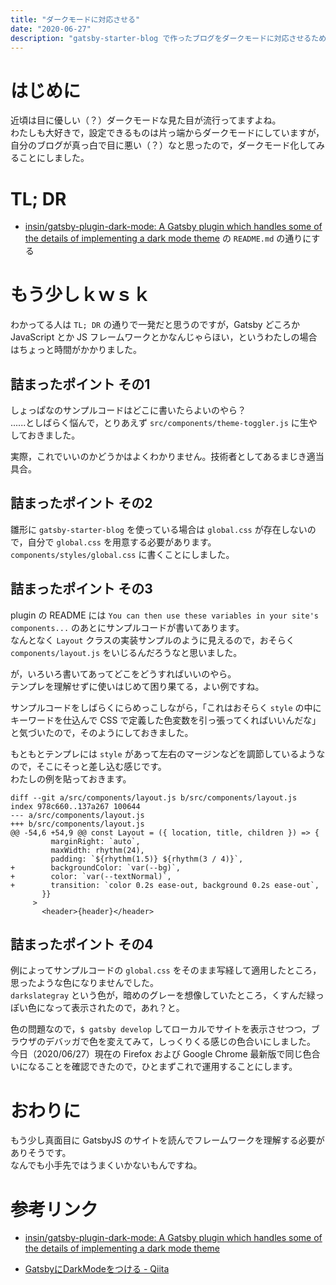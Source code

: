 ```yaml
---
title: "ダークモードに対応させる"
date: "2020-06-27"
description: "gatsby-starter-blog で作ったブログをダークモードに対応させるためのメモ"
---
```


# はじめに

近頃は目に優しい（？）ダークモードな見た目が流行ってますよね。  
わたしも大好きで，設定できるものは片っ端からダークモードにしていますが，自分のブログが真っ白で目に悪い（？）なと思ったので，ダークモード化してみることにしました。

# TL; DR

* [insin/gatsby-plugin-dark-mode: A Gatsby plugin which handles some of the details of implementing a dark mode theme](https://github.com/insin/gatsby-plugin-dark-mode) の `README.md` の通りにする

# もう少しｋｗｓｋ

わかってる人は `TL; DR` の通りで一発だと思うのですが，Gatsby どころか JavaScript とか JS フレームワークとかなんじゃらほい，というわたしの場合はちょっと時間がかかりました。

## 詰まったポイント その1

しょっぱなのサンプルコードはどこに書いたらよいのやら？  
......としばらく悩んで，とりあえず `src/components/theme-toggler.js` に生やしておきました。

実際，これでいいのかどうかはよくわかりません。技術者としてあるまじき適当具合。

## 詰まったポイント その2

雛形に `gatsby-starter-blog` を使っている場合は `global.css` が存在しないので，自分で `global.css` を用意する必要があります。  
`components/styles/global.css` に書くことにしました。

## 詰まったポイント その3

plugin の README には `You can then use these variables in your site's components...` のあとにサンプルコードが書いてあります。  
なんとなく `Layout` クラスの実装サンプルのように見えるので，おそらく `components/layout.js` をいじるんだろうなと思いました。

が，いろいろ書いてあってどこをどうすればいいのやら。  
テンプレを理解せずに使いはじめて困り果てる，よい例ですね。

サンプルコードをしばらくにらめっこしながら，「これはおそらく `style` の中にキーワードを仕込んで CSS で定義した色変数を引っ張ってくればいいんだな」と気づいたので，そのようにしておきました。

もともとテンプレには `style` があって左右のマージンなどを調節しているようなので，そこにそっと差し込む感じです。  
わたしの例を貼っておきます。

```
diff --git a/src/components/layout.js b/src/components/layout.js
index 978c660..137a267 100644
--- a/src/components/layout.js
+++ b/src/components/layout.js
@@ -54,6 +54,9 @@ const Layout = ({ location, title, children }) => {
         marginRight: `auto`,
         maxWidth: rhythm(24),
         padding: `${rhythm(1.5)} ${rhythm(3 / 4)}`,
+        backgroundColor: `var(--bg)`,
+        color: `var(--textNormal)`,
+        transition: `color 0.2s ease-out, background 0.2s ease-out`,
       }}
     >
       <header>{header}</header>
```

## 詰まったポイント その4

例によってサンプルコードの `global.css` をそのまま写経して適用したところ，思ったような色になりませんでした。  
`darkslategray` という色が，暗めのグレーを想像していたところ，くすんだ緑っぽい色になって表示されたので，あれ？と。

色の問題なので，`$ gatsby develop` してローカルでサイトを表示させつつ，ブラウザのデバッガで色を変えてみて，しっくりくる感じの色合いにしました。  
今日（2020/06/27）現在の Firefox および Google Chrome 最新版で同じ色合いになることを確認できたので，ひとまずこれで運用することにします。

# おわりに

もう少し真面目に GatsbyJS のサイトを読んでフレームワークを理解する必要がありそうです。  
なんでも小手先ではうまくいかないもんですね。

# 参考リンク

* [insin/gatsby-plugin-dark-mode: A Gatsby plugin which handles some of the details of implementing a dark mode theme](https://github.com/insin/gatsby-plugin-dark-mode)

* [GatsbyにDarkModeをつける - Qiita](https://qiita.com/yoshiki-0428/items/aeb3ab1b58d41649fa52)

